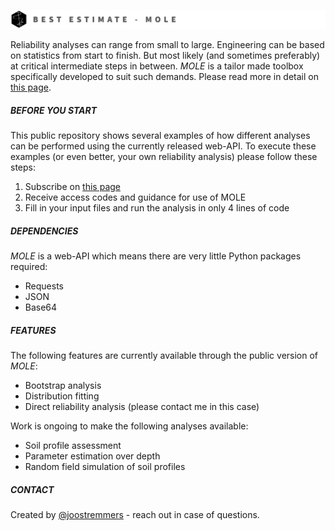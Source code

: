 ![Example screenshot](./header.png)

Reliability analyses can range from small to large. Engineering can be based on statistics from start to finish.
But most likely (and sometimes preferably) at critical intermediate steps in between. *MOLE* is a tailor made toolbox specifically developed to suit such demands. Please read more in detail on [this page](https://joostremmers.nl).

##### BEFORE YOU START
This public repository shows several examples of how different analyses can be performed using the currently released web-API. To execute these examples (or even better, your own reliability analysis) please follow these steps:

1. Subscribe on [this page](https://joostremmers.nl/menu_mole.html)
2. Receive access codes and guidance for use of MOLE
3. Fill in your input files and run the analysis in only 4 lines of code

##### DEPENDENCIES
*MOLE* is a web-API which means there are very little Python packages required:
* Requests
* JSON
* Base64

##### FEATURES
The following features are currently available through the public version of *MOLE*:
* Bootstrap analysis
* Distribution fitting
* Direct reliability analysis (please contact me in this case)

Work is ongoing to make the following analyses available:
* Soil profile assessment
* Parameter estimation over depth
* Random field simulation of soil profiles

##### CONTACT
Created by [@joostremmers](https://joostremmers.nl/menu_reach_out.html) - reach out in case of questions.
